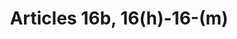 ---
title: "Articles 16b, 16(h)-16-(m)"
draft: false
exceptions:
- info52a
memberstates:
- NL
score: 3
compensation:
- 
remarks: |
 See also the 'Repro-besluit' http://wetten.overheid.nl/BWBR0014339/2009-03-10


link: "http://wetten.overheid.nl/BWBR0001886/"
---